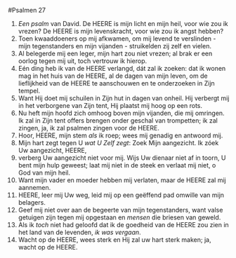 #Psalmen 27
1. *Een psalm* van David. De HEERE is mijn licht en mijn heil, voor wie zou ik vrezen? De HEERE is mijn levenskracht, voor wie zou ik angst hebben? 
2. Toen kwaaddoeners op mij afkwamen, om mij levend te verslinden - mijn tegenstanders en mijn vijanden - struikelden zij zelf en vielen. 
3. Al belegerde mij een leger, mijn hart zou niet vrezen; al brak er een oorlog tegen mij uit, toch vertrouw ik hierop. 
4. Eén ding heb ik van de HEERE verlangd, dát zal ik zoeken: dat ik wonen mag in het huis van de HEERE, al de dagen van mijn leven, om de lieflijkheid van de HEERE te aanschouwen en te onderzoeken in Zijn tempel. 
5. Want Hij doet mij schuilen in Zijn hut in dagen van onheil. Hij verbergt mij in het verborgene van Zijn tent, Hij plaatst mij hoog op een rots. 
6. Nu heft mijn hoofd zich omhoog boven mijn vijanden, die mij omringen. Ik zal in Zijn tent offers brengen onder geschal van trompetten; ik zal zingen, ja, ik zal psalmen zingen voor de HEERE. 
7. Hoor, HEERE, mijn stem *als* ik roep; wees mij genadig en antwoord mij. 
8. Mijn hart zegt tegen U *wat U Zelf zegt*: Zoek Mijn aangezicht. Ik zóek Uw aangezicht, HEERE, 
9. verberg Uw aangezicht niet voor mij. Wijs Uw dienaar niet af in toorn, U bent mijn hulp geweest; laat mij niet in de steek en verlaat mij niet, o God van mijn heil. 
10. Want mijn vader en moeder hebben mij verlaten, maar de HEERE zal mij aannemen. 
11. HEERE, leer mij Uw weg, leid mij op een geëffend pad omwille van mijn belagers. 
12. Geef mij niet over aan de begeerte van mijn tegenstanders, want valse getuigen zijn tegen mij opgestaan en *mensen* die briesen van geweld. 
13. Als ik *toch* niet had geloofd dat ik de goedheid van de HEERE zou zien in het land van de levenden, *ik was vergaan*. 
14. Wacht op de HEERE, wees sterk en Hij zal uw hart sterk maken; ja, wacht op de HEERE.
